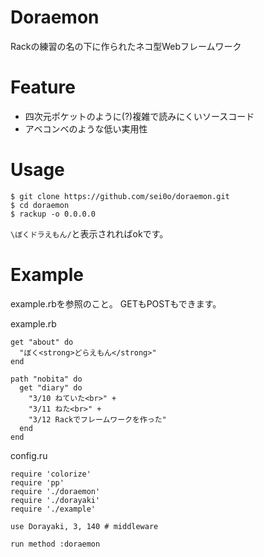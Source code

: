 Doraemon
======

Rackの練習の名の下に作られたネコ型Webフレームワーク

Feature
=======

- 四次元ポケットのように(?)複雑で読みにくいソースコード
- アベコンベのような低い実用性

Usage
=======

```
$ git clone https://github.com/sei0o/doraemon.git
$ cd doraemon
$ rackup -o 0.0.0.0
```

`\ぼくドラえもん/`と表示されればokです。

Example
=========
example.rbを参照のこと。
GETもPOSTもできます。

example.rb
```
get "about" do
  "ぼく<strong>どらえもん</strong>"
end

path "nobita" do
  get "diary" do
    "3/10 ねていた<br>" + 
    "3/11 ねた<br>" +
    "3/12 Rackでフレームワークを作った"
  end
end
```

config.ru
```
require 'colorize'
require 'pp'
require './doraemon'
require './dorayaki'
require './example'

use Dorayaki, 3, 140 # middleware

run method :doraemon
```